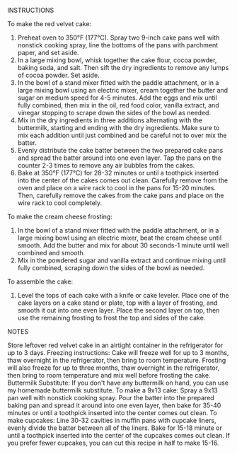 INSTRUCTIONS

To make the red velvet cake:

1.	Preheat oven to 350°F (177°C). Spray two 9-inch cake pans well with nonstick cooking spray, line the bottoms of the pans with parchment paper, and set aside.
2.	In a large mixing bowl, whisk together the cake flour, cocoa powder, baking soda, and salt. Then sift the dry ingredients to remove any lumps of cocoa powder. Set aside.
3.	In the bowl of a stand mixer fitted with the paddle attachment, or in a large mixing bowl using an electric mixer, cream together the butter and sugar on medium speed for 4-5 minutes. Add the eggs and mix until fully combined, then mix in the oil, red food color, vanilla extract, and vinegar stopping to scrape down the sides of the bowl as needed.
4.	Mix in the dry ingredients in three additions alternating with the buttermilk, starting and ending with the dry ingredients. Make sure to mix each addition until just combined and be careful not to over mix the batter.
5.	Evenly distribute the cake batter between the two prepared cake pans and spread the batter around into one even layer. Tap the pans on the counter 2-3 times to remove any air bubbles from the cakes.
6.	Bake at 350°F (177°C) for 28-32 minutes or until a toothpick inserted into the center of the cakes comes out clean. Carefully remove from the oven and place on a wire rack to cool in the pans for 15-20 minutes. Then, carefully remove the cakes from the cake pans and place on the wire rack to cool completely. 


To make the cream cheese frosting:

1.	In the bowl of a stand mixer fitted with the paddle attachment, or in a large mixing bowl using an electric mixer, beat the cream cheese until smooth. Add the butter and mix for about 30 seconds-1 minute until well combined and smooth. 
2.	Mix in the powdered sugar and vanilla extract and continue mixing until fully combined, scraping down the sides of the bowl as needed.


To assemble the cake:

1.	Level the tops of each cake with a knife or cake leveler. Place one of the cake layers on a cake stand or plate, top with a layer of frosting, and smooth it out into one even layer. Place the second layer on top, then use the remaining frosting to frost the top and sides of the cake.

NOTES

Store leftover red velvet cake in an airtight container in the refrigerator for up to 3 days.
Freezing instructions: Cake will freeze well for up to 3 months, thaw overnight in the refrigerator, then bring to room temperature. Frosting will also freeze for up to three months, thaw overnight in the refrigerator, then bring to room temperature and mix well before frosting the cake.
Buttermilk Substitute: If you don't have any buttermilk on hand, you can use my homemade buttermilk substitute. 
To make a 9x13 cake: Spray a 9x13 pan well with nonstick cooking spray. Pour the batter into the prepared baking pan and spread it around into one even layer, then bake for 35-40 minutes or until a toothpick inserted into the center comes out clean.
To make cupcakes: Line 30-32 cavities in muffin pans with cupcake liners, evenly divide the batter between all of the liners. Bake for 15-18 minute or until a toothpick inserted into the center of the cupcakes comes out clean. If you prefer fewer cupcakes, you can cut this recipe in half to make 15-16.

